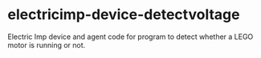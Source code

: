 # electricimp-device-detectvoltage #
Electric Imp device and agent code for program to detect whether a LEGO motor is running or not.
